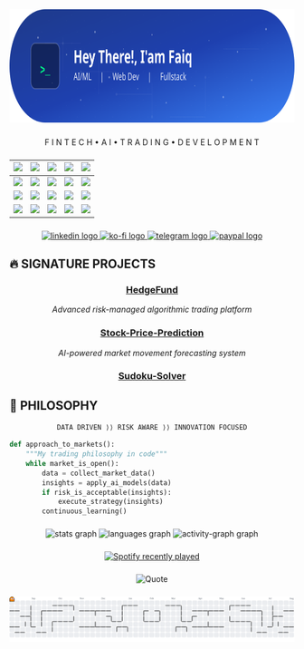 <div align="center">
  <img height="200" src="/assets/github-header-image.svg"  />
</div>

###

<p align="center">F I N T E C H  •  A I  •  T R A D I N G  •  D E V E L O P M E N T</p>

###

| ![](https://cdn.jsdelivr.net/gh/devicons/devicon/icons/python/python-original.svg) | ![](https://cdn.jsdelivr.net/gh/devicons/devicon/icons/java/java-original.svg) | ![](https://cdn.jsdelivr.net/gh/devicons/devicon/icons/cplusplus/cplusplus-original.svg) | ![](https://cdn.jsdelivr.net/gh/devicons/devicon/icons/arduino/arduino-original.svg) | ![](https://cdn.jsdelivr.net/gh/devicons/devicon/icons/tensorflow/tensorflow-original.svg) |
| --- | --- | --- | --- | --- |
| ![](https://cdn.jsdelivr.net/gh/devicons/devicon/icons/pytorch/pytorch-original.svg) | ![](https://cdn.jsdelivr.net/gh/devicons/devicon/icons/pandas/pandas-original.svg) | ![](https://cdn.jsdelivr.net/gh/devicons/devicon/icons/numpy/numpy-original.svg) | ![](https://cdn.jsdelivr.net/gh/devicons/devicon/icons/nodejs/nodejs-original.svg) | ![](https://cdn.jsdelivr.net/gh/devicons/devicon/icons/express/express-original.svg) |
| ![](https://cdn.jsdelivr.net/gh/devicons/devicon/icons/nextjs/nextjs-original.svg) | ![](https://cdn.jsdelivr.net/gh/devicons/devicon/icons/laravel/laravel-original.svg) | ![](https://cdn.jsdelivr.net/gh/devicons/devicon/icons/azure/azure-original.svg) | ![](https://cdn.jsdelivr.net/gh/devicons/devicon/icons/amazonwebservices/amazonwebservices-plain-wordmark.svg) | ![](https://cdn.jsdelivr.net/gh/devicons/devicon/icons/digitalocean/digitalocean-original.svg) |
| ![](https://cdn.jsdelivr.net/gh/devicons/devicon/icons/googlecloud/googlecloud-original.svg) | ![](https://cdn.jsdelivr.net/gh/devicons/devicon/icons/docker/docker-plain-wordmark.svg) | ![](https://cdn.jsdelivr.net/gh/devicons/devicon/icons/androidstudio/androidstudio-original.svg) | ![](https://cdn.jsdelivr.net/gh/devicons/devicon/icons/linux/linux-original.svg) | ![](https://cdn.jsdelivr.net/gh/devicons/devicon/icons/bash/bash-original.svg) |

###

<div align="center">
  <a href="https://www.linkedin.com/in/faiq-hammam-mutaqin-9a3733217/" target="_blank">
    <img src="https://img.shields.io/static/v1?message=LinkedIn&logo=linkedin&label=&color=0077B5&logoColor=white&labelColor=&style=for-the-badge" height="25" alt="linkedin logo"  />
  </a>
  <a href="https://ko-fi.com/cyclocerine" target="_blank">
    <img src="https://img.shields.io/static/v1?message=Ko-fi&logo=ko-fi&label=&color=F16061&logoColor=white&labelColor=&style=for-the-badge" height="25" alt="ko-fi logo"  />
  </a>
  <a href="https://t.me/luajalah" target="_blank">
    <img src="https://img.shields.io/static/v1?message=Telegram&logo=telegram&label=&color=2CA5E0&logoColor=white&labelColor=&style=for-the-badge" height="25" alt="telegram logo"  />
  </a>
  <a href="https://paypal.me/cyclocerine?country.x=ID&locale.x=id_ID" target="_blank">
    <img src="https://img.shields.io/static/v1?message=PayPal&logo=paypal&label=&color=00457C&logoColor=white&labelColor=&style=for-the-badge" height="25" alt="paypal logo"  />
  </a>
</div>

###
## 🔥 SIGNATURE PROJECTS

<div align="center">

### [HedgeFund](https://github.com/cyclocerine/HedgeFund)

*Advanced risk-managed algorithmic trading platform*

### [Stock-Price-Prediction](https://github.com/cyclocerine/Stock-Price-Prediction)

*AI-powered market movement forecasting system*

### [Sudoku-Solver](https://github.com/cyclocerine/Sudoku-Solver)
</div>

## 🧠 PHILOSOPHY

<div align="center">

```
DATA DRIVEN ⟩⟩ RISK AWARE ⟩⟩ INNOVATION FOCUSED
```

</div>

```python
def approach_to_markets():
    """My trading philosophy in code"""
    while market_is_open():
        data = collect_market_data()
        insights = apply_ai_models(data)
        if risk_is_acceptable(insights):
            execute_strategy(insights)
        continuous_learning()
```

###

<div align="center">
  <img src="https://github-readme-stats.vercel.app/api?username=cyclocerine&hide_title=false&hide_rank=false&show_icons=true&include_all_commits=true&count_private=true&disable_animations=false&theme=dracula&locale=en&hide_border=false&order=1" height="150" alt="stats graph"  />
  <img src="https://github-readme-stats.vercel.app/api/top-langs?username=cyclocerine&locale=en&hide_title=false&layout=compact&card_width=320&langs_count=5&theme=dracula&hide_border=false&order=2" height="150" alt="languages graph"  />
  <img src="https://github-readme-activity-graph.vercel.app/graph?username=cyclocerine&radius=16&theme=github-light&area=true&order=5&hide_title=false&hide_border=true&bg_color=F1F6F9&area_color=A4DD00" height="300" alt="activity-graph graph"  />
</div>

###

<div align="center">
  <a href="https://open.spotify.com/user/d70i4umn8pce6gi650yd8ujpo">
    <img src="https://spotify-recently-played-readme.vercel.app/api?user=d70i4umn8pce6gi650yd8ujpo&count=2" alt="Spotify recently played"  />
  </a>
</div>

###

<div align="center">
<img src="https://quotes-github-readme.vercel.app/api?type=horizontal&theme=radical" alt="Quote"  />
</div>

###

<picture>
  <source media="(prefers-color-scheme: dark)" srcset="https://raw.githubusercontent.com/cyclocerine/cyclocerine/output/pacman-contribution-graph-dark.svg">
  <source media="(prefers-color-scheme: light)" srcset="https://raw.githubusercontent.com/cyclocerine/cyclocerine/output/pacman-contribution-graph.svg">
  <img alt="pacman contribution graph" src="https://raw.githubusercontent.com/cyclocerine/cyclocerine/output/pacman-contribution-graph.svg">
</picture>

###